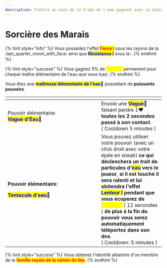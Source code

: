 ```yaml
---
description: Traître au sein de la tribu de l'eau gagnant avec la nation du feu
---
```


# Sorcière des Marais

{% hint style="info" %}
Vous possédez l'effet <mark style="color:red;">**Force I**</mark> sous les rayons de la :last\_quarter\_moon\_with\_face: ainsi que <mark style="color:blue;">**Résistance I**</mark> sous la:droplet:.
{% endhint %}

{% hint style="success" %}
Vous gagnez 5% de <mark style="color:yellow;">**Vitesse**</mark> permanent pour chaque maître élémentaire de l'eau que vous tuez.
{% endhint %}

Vous êtes une <mark style="color:blue;">**maîtresse élémentaire de l'eau**</mark>:ocean: possédant de **puissants pouvoirs**.

<table><thead><tr><th width="285"></th><th></th></tr></thead><tbody><tr><td>Pouvoir élémentaire:<br><mark style="color:blue;"><strong>Vague d'Eau</strong></mark><span data-gb-custom-inline data-tag="emoji" data-code="1f30a">🌊</span></td><td>Envoie une <mark style="color:blue;"><strong>Vague</strong></mark><span data-gb-custom-inline data-tag="emoji" data-code="1f30a">🌊</span> faisant perdre 1<span data-gb-custom-inline data-tag="emoji" data-code="2764">❤</span> <strong>toutes les 2 secondes passé à son contact</strong>.<br>( Cooldown 5 minutes )</td></tr><tr><td><p><strong>Pouvoir élémentaire</strong>: </p><p><mark style="color:blue;"><strong>Tentacule d'eau</strong></mark><span data-gb-custom-inline data-tag="emoji" data-code="1f30a">🌊</span></p></td><td>Vous pouvez utiliser votre pouvoir (avec un click droit avec votre épée en sneak) <strong>ce qui déclenchera un trait de particules d'</strong><mark style="color:blue;"><strong>eau</strong></mark><strong> vers le joueur</strong>, <strong>si il est touché il sera ralenti et lui obtiendra l'effet </strong><mark style="color:blue;"><strong>Lenteur I</strong></mark><strong> pendant que vous écoperez de </strong><mark style="color:yellow;"><strong>Vitesse I</strong></mark> ( 12 secondes ) <strong>de plus à la fin du pouvoir vous serez automatiquement téléportez dans son dos</strong>. <br>( Cooldown: 5 minutes )</td></tr></tbody></table>

{% hint style="success" %}
Vous obtenez l'identité aléatoire d'un membre de la <mark style="color:red;">**famille royale de la nation du feu**</mark>.
{% endhint %}
